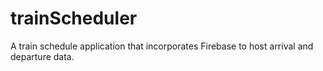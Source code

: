 # trainScheduler
A train schedule application that incorporates Firebase to host arrival and departure data.
